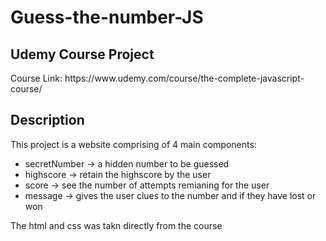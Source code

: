 # Guess-the-number-JS

## Udemy Course Project
<p> Course Link: https://www.udemy.com/course/the-complete-javascript-course/
  
## Description
This project is a website comprising of 4 main components:

* secretNumber -> a hidden number to be guessed
* highscore -> retain the highscore by the user
* score -> see the number of attempts remianing for the user
* message -> gives the user clues to the number and if they have lost or won

The html and css was takn directly from the course
